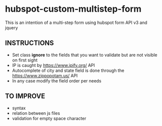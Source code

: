 # hubspot-custom-multistep-form
This is an intention of a multi-step form using hubspot form API v3 and jquery

## INSTRUCTIONS
- Set class **ignore** to the fields that you want to validate but are not visible on first sight
- IP is caught by https://www.ipify.org/ API
- Autocomplete of city and state field is done through the https://www.zippopotam.us/ API
- In any case modify the field order per needs

## TO IMPROVE
- syntax
- relation between js files
- validation for empty space character
